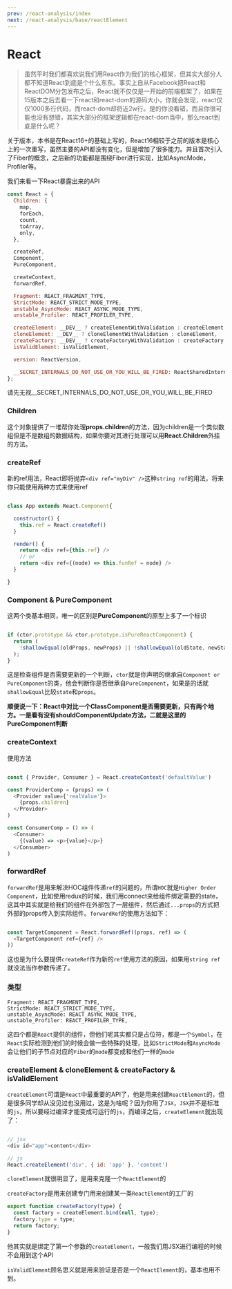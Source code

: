 ```yaml
---
prev: /react-analysis/index
next: /react-analysis/base/reactElement
---
```


# React

> 虽然平时我们都喜欢说我们用React作为我们的核心框架，但其实大部分人都不知道React到底是个什么东东。事实上自从Facebook把React和ReactDOM分包发布之后，React就不仅仅是一开始的前端框架了，如果在15版本之后去看一下react和react-dom的源码大小，你就会发现，react仅仅1000多行代码，而react-dom却将近2w行。是的你没看错，而且你很可能也没有想错，其实大部分的框架逻辑都在react-dom当中，那么react到底是什么呢？

关于版本，本书是在React16+的基础上写的，React16相较于之前的版本是核心上的一次重写，虽然主要的API都没有变化，但是增加了很多能力。并且首次引入了Fiber的概念，之后新的功能都是围绕Fiber进行实现，比如AsyncMode，Profiler等。

我们来看一下React暴露出来的API

```js
const React = {
  Children: {
    map,
    forEach,
    count,
    toArray,
    only,
  },

  createRef,
  Component,
  PureComponent,

  createContext,
  forwardRef,

  Fragment: REACT_FRAGMENT_TYPE,
  StrictMode: REACT_STRICT_MODE_TYPE,
  unstable_AsyncMode: REACT_ASYNC_MODE_TYPE,
  unstable_Profiler: REACT_PROFILER_TYPE,

  createElement: __DEV__ ? createElementWithValidation : createElement,
  cloneElement: __DEV__ ? cloneElementWithValidation : cloneElement,
  createFactory: __DEV__ ? createFactoryWithValidation : createFactory,
  isValidElement: isValidElement,

  version: ReactVersion,

  __SECRET_INTERNALS_DO_NOT_USE_OR_YOU_WILL_BE_FIRED: ReactSharedInternals,
};
```

请先无视__SECRET_INTERNALS_DO_NOT_USE_OR_YOU_WILL_BE_FIRED

### Children

这个对象提供了一堆帮你处理**props.children**的方法，因为children是一个类似数组但是不是数组的数据结构，如果你要对其进行处理可以用**React.Children**外挂的方法。

### createRef

新的ref用法，React即将抛弃```<div ref="myDiv" />```这种```string ref```的用法，将来你只能使用两种方式来使用ref

```js

class App extends React.Component{

  constructor() {
    this.ref = React.createRef()
  }

  render() {
    return <div ref={this.ref} />
    // or
    return <div ref={(node) => this.funRef = node} />
  }

}

```

### Component & PureComponent

这两个类基本相同，唯一的区别是**PureComponent**的原型上多了一个标识

```js

if (ctor.prototype && ctor.prototype.isPureReactComponent) {
  return (
    !shallowEqual(oldProps, newProps) || !shallowEqual(oldState, newState)
  );
}

```

这是检查组件是否需要更新的一个判断，```ctor```就是你声明的继承自```Component or PureComponent```的类，他会判断你是否继承自```PureComponent```，如果是的话就```shallowEqual```比较```state```和```props```。

**顺便说一下：React中对比一个ClassComponent是否需要更新，只有两个地方。一是看有没有shouldComponentUpdate方法，二就是这里的PureComponent判断**

### createContext

使用方法

```js

const { Provider, Consumer } = React.createContext('defaultValue')

const ProviderComp = (props) => (
  <Provider value={'realValue'}>
    {props.children}
  </Provider>
)

const ConsumerComp = () => (
  <Consumer>
    {(value) => <p>{value}</p>}
  </Consumber>
)

```

### forwardRef

```forwardRef```是用来解决HOC组件传递```ref```的问题的，所谓```HOC```就是```Higher Order Component```，比如使用redux的时候，我们用connect来给组件绑定需要的state，这其中其实就是给我们的组件在外部包了一层组件，然后通过```...props```的方式把外部的props传入到实际组件。```forwardRef```的使用方法如下：

```js

const TargetComponent = React.forwardRef((props, ref) => (
  <TargetComponent ref={ref} />
))

```

这也是为什么要提供```createRef```作为新的```ref```使用方法的原因，如果用```string ref```就没法当作参数传递了。

### 类型

```
Fragment: REACT_FRAGMENT_TYPE,
StrictMode: REACT_STRICT_MODE_TYPE,
unstable_AsyncMode: REACT_ASYNC_MODE_TYPE,
unstable_Profiler: REACT_PROFILER_TYPE,
```

这四个都是```React```提供的组件，但他们呢其实都只是占位符，都是一个```Symbol```，在```React```实际检测到他们的时候会做一些特殊的处理，比如```StrictMode```和```AsyncMode```会让他们的子节点对应的```Fiber```的```mode```都变成和他们一样的```mode```


### createElement & cloneElement & createFactory & isValidElement

```createElement```可谓是```React```中最重要的API了，他是用来创建```ReactElement```的，但是很多同学却从没见过也没用过，这是为啥呢？因为你用了```JSX```，```JSX```并不是标准的```js```，所以要经过编译才能变成可运行的```js```，而编译之后，```createElement```就出现了：

```js

// jsx
<div id="app">content</div>

// js
React.createElement('div', { id: 'app' }, 'content')
```

```cloneElement```就很明显了，是用来克隆一个```ReactElement```的

```createFactory```是用来创建专门用来创建某一类```ReactElement```的工厂的

```js
export function createFactory(type) {
  const factory = createElement.bind(null, type);
  factory.type = type;
  return factory;
}
```

他其实就是绑定了第一个参数的```createElement```，一般我们用JSX进行编程的时候不会用到这个API

```isValidElement```顾名思义就是用来验证是否是一个```ReactElement```的，基本也用不到。